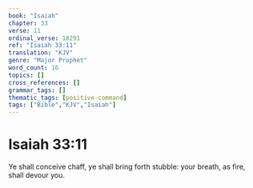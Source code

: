 ```yaml
---
book: "Isaiah"
chapter: 33
verse: 11
ordinal_verse: 18291
ref: "Isaiah 33:11"
translation: "KJV"
genre: "Major Prophet"
word_count: 16
topics: []
cross_references: []
grammar_tags: []
thematic_tags: [positive-command]
tags: ["Bible","KJV","Isaiah"]
---
```


# Isaiah 33:11

Ye shall conceive chaff, ye shall bring forth stubble: your breath, as fire, shall devour you.
